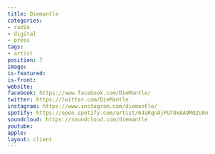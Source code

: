 ```yaml
---
title: Diemantle
categories:
- radio
- digital
- press
tags:
- artist
position: 7
image: 
is-featured: 
is-front: 
website: 
facebook: https://www.facebook.com/DieMantle/
twitter: https://twitter.com/DieMantle
instagram: https://www.instagram.com/diemantle/
spotify: https://open.spotify.com/artist/64aRqnAjPU78mAA9MQZU0n
soundcloud: https://soundcloud.com/diemantle
youtube: 
apple: 
layout: client
---
```



